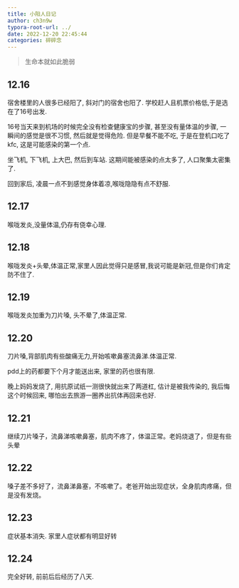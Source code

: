 ```yaml
---
title: 小阳人日记
author: ch3n9w
typora-root-url: ../
date: 2022-12-20 22:45:44
categories: 碎碎念
---
```


> 生命本就如此脆弱

<!--more-->

## 12.16 

宿舍楼里的人很多已经阳了, 斜对门的宿舍也阳了. 学校赶人且机票价格低,于是选在了16号出发.

16号当天来到机场的时候完全没有检查健康宝的步骤, 甚至没有量体温的步骤, 一瞬间的感觉是很不习惯, 然后就是觉得危险. 但是早餐不能不吃, 于是在登机口吃了kfc, 这是可能感染的第一个点.

坐飞机, 下飞机, 上大巴, 然后到车站. 这期间能被感染的点太多了, 人口聚集太密集了.

回到家后, 凌晨一点不到感觉身体着凉,喉咙隐隐有点不舒服.

## 12.17

喉咙发炎,没量体温,仍存有侥幸心理. 

## 12.18

喉咙发炎+头晕,体温正常,家里人因此觉得只是感冒,我说可能是新冠,但是你们肯定防不住了.

## 12.19

喉咙发炎加重为刀片嗓, 头不晕了,体温正常.

## 12.20

刀片嗓,背部肌肉有些酸痛无力,开始咳嗽鼻塞流鼻涕.体温正常. 

pdd上的药都要下个月才能送出来, 家里的药也很有限.

晚上妈妈发烧了, 用抗原试纸一测很快就出来了两道杠, 估计是被我传染的, 我后悔这个时候回来, 哪怕出去旅游一圈养出抗体再回来也好.

## 12.21

继续刀片嗓子，流鼻涕咳嗽鼻塞，肌肉不疼了，体温正常。老妈烧退了，但是有些头晕

## 12.22

嗓子差不多好了，流鼻涕鼻塞，不咳嗽了。老爸开始出现症状，全身肌肉疼痛，但是没有发烧。

## 12.23

症状基本消失. 家里人症状都有明显好转

## 12.24

完全好转, 前前后后经历了八天.
